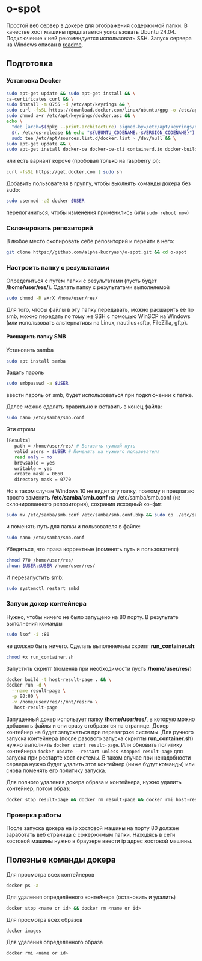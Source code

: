 # o-spot
Простой веб сервер в докере для отображения содержимой папки. В качестве хост машины предлагается успользовать Ubuntu 24.04. Подключение к ней рекомендуется использовать SSH. Запуск сервера на Windows описан в [readme](./windows-host/README.md).
## Подготовка
### Установка Docker

```bash
sudo apt-get update && sudo apt-get install && \
ca-certificates curl && \
sudo install -m 0755 -d /etc/apt/keyrings && \
sudo curl -fsSL https://download.docker.com/linux/ubuntu/gpg -o /etc/apt/keyrings/docker.asc && \
sudo chmod a+r /etc/apt/keyrings/docker.asc && \
echo \
  "deb [arch=$(dpkg --print-architecture) signed-by=/etc/apt/keyrings/docker.asc] https://download.docker.com/linux/ubuntu \
  $(. /etc/os-release && echo "${UBUNTU_CODENAME:-$VERSION_CODENAME}") stable" | \
  sudo tee /etc/apt/sources.list.d/docker.list > /dev/null && \
sudo apt-get update && \
sudo apt-get install docker-ce docker-ce-cli containerd.io docker-buildx-plugin docker-compose-plugin
```

или есть вариант короче (пробовал только на raspberry pi):

```bash
curl -fsSL https://get.docker.com | sudo sh
```

Добавить пользователя в группу, чтобы выолнять команды докера без sudo:

```bash
sudo usermod -aG docker $USER
```

перелогиниться, чтобы изменения применились (или `sudo reboot now`)
### Склонировать репозиторий
В любое место скопировать себе репозиторий и перейти в него:

```bash
git clone https://github.com/alpha-kudryash/o-spot.git && cd o-spot
```


### Настроить папку с результатами
Определиться с путём папки с результатами (пусть будет **/home/user/res/**). Сделать папку с результатами выполняемой

```bash
sudo chmod -R a+rX /home/user/res/
```

Для того, чтобы файлы в эту папку передавать, можно расшарить её по smb, можно передать по тому же SSH с помощью WinSCP на Windows (или использовать альтернативы на Linux, nautilus+sftp, FileZilla, gftp).

#### Расшарить папку SMB
Установить samba


```bash
sudo apt install samba
```

Задать пароль

```bash
sudo smbpasswd -a $USER
```

ввести пароль от smb, будет использоваться при подключении к папке.

Далее можно сделать правильно и вставить в конец файла:

```bash
sudo nano /etc/samba/smb.conf
```

Эти строки

```bash
[Results]
   path = /home/user/res/ # Вставить нужный путь
   valid users = $USER # Поменять на нужного пользователя
   read only = no
   browsable = yes
   writable = yes
   create mask = 0660
   directory mask = 0770
```

Но в таком случае Windows 10 не видит эту папку, поэтому я предлагаю просто заменить **/etc/samba/smb.conf** на ./etc/samba/smb.conf (из склонированного репозитория), сохранив исходный конфиг.

```bash
sudo mv /etc/samba/smb.conf /etc/samba/smb.conf.bkp && sudo cp ./etc/samba/smb.conf /etc/samba/smb.conf
```

и поменять путь для папки и пользователя в файле:

```bash
sudo nano /etc/samba/smb.conf
```

Убедиться, что права корректные (поменять путь и пользователя)

```bash
chmod 770 /home/user/res/
chown $USER:$USER /home/user/res/
```

И перезапустить smb:

```bash
sudo systemctl restart smbd
```

### Запуск докер контейнера

Нужно, чтобы ничего не было запущено на 80 порту. В результате выполнения команды

```bash
sudo lsof -i :80
```

не должно быть ничего.
Сделать выполняемым скрипт **run_container.sh**:

```bash
chmod +x run_container.sh
```

Запустить скрипт (поменяв при необходимости пусть **/home/user/res/**)
```bash
docker build -t host-result-page . && \
docker run -d \
  --name result-page \
  -p 80:80 \
  -v /home/user/res/:/mnt/res:ro \
   host-result-page
```

Запущенный докер использует папку **/home/user/res/**, в которую можно добавлять файлы и они сразу отобразятся на странице. Докер контейнер на будет запускаться при перезагрзке системы. Для ручного запуска контейнера (после разового запуска скрипты **run_container.sh**) нужно выполнить `docker start result-page`. Или обновить политику контейнера `docker update --restart unless-stopped result-page` для запуска при рестарте хост системы. В таком случае при ненадобности сервера нужно будет удалить этот контейнер (ниже будут команды) или снова поменять его политику запуска.

Для полного удаления докера образа и контейнера, нужно удалить контейнер, потом образ:

```bash
docker stop result-page && docker rm result-page && docker rmi host-result-page
```

### Проверка работы
После запуска докера на ip хостовой машины на порту 80 должен заработать веб страница с сожержимым папки. Находясь в сети хостовой машины нужно в браузере ввести ip адрес хостовой машины.

## Полезные команды докера
Для просмотра всех контейнеров

```bash
docker ps -a
```

Для удаления определённого контейнера (остановить и удалить)

```bash
docker stop <name or id> && docker rm <name or id>
```

Для просмотра всех образов

```bash
docker images
```

Для удаления определённого образа

```bash
docker rmi <name or id>
```
